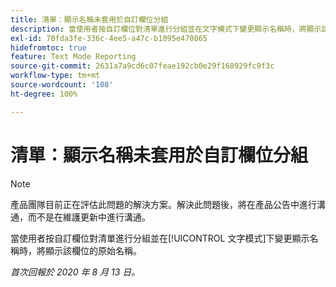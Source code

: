 ```yaml
---
title: 清單：顯示名稱未套用於自訂欄位分組
description: 當使用者按自訂欄位對清單進行分組並在文字模式下變更顯示名稱時，將顯示該欄位的原始名稱。
exl-id: 70fda3fe-336c-4ee5-a47c-b1095e470865
hidefromtoc: true
feature: Text Mode Reporting
source-git-commit: 2631a7a9cd6c07feae192cb0e29f168929fc9f3c
workflow-type: tm+mt
source-wordcount: '108'
ht-degree: 100%

---
```


# 清單：顯示名稱未套用於自訂欄位分組

>[!NOTE]
>
>產品團隊目前正在評估此問題的解決方案。解決此問題後，將在產品公告中進行溝通，而不是在維護更新中進行溝通。

當使用者按自訂欄位對清單進行分組並在[!UICONTROL 文字模式]下變更顯示名稱時，將顯示該欄位的原始名稱。

_首次回報於 2020 年 8 月 13 日。_
